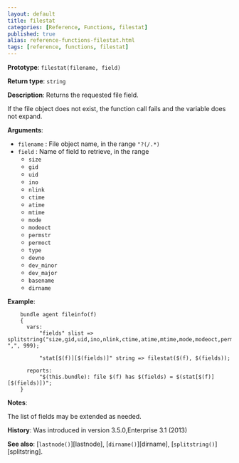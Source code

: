 ```yaml
---
layout: default
title: filestat
categories: [Reference, Functions, filestat]
published: true
alias: reference-functions-filestat.html
tags: [reference, functions, filestat]
---
```


**Prototype**: `filestat(filename, field)`

**Return type**: `string`

**Description**: Returns the requested file field.

If the file object does not exist, the function call fails and the
variable does not expand.

**Arguments**:

* `filename` : File object name, in the range `"?(/.*)`
* `field` : Name of field to retrieve, in the range
    * `size`
    * `gid`
    * `uid`
    * `ino`
    * `nlink`
    * `ctime`
    * `atime`
    * `mtime`
    * `mode`
    * `modeoct`
    * `permstr`
    * `permoct`
    * `type`
    * `devno`
    * `dev_minor`
    * `dev_major`
    * `basename`
    * `dirname`

**Example**:

```cf3
    bundle agent fileinfo(f)
    {
      vars:
          "fields" slist => splitstring("size,gid,uid,ino,nlink,ctime,atime,mtime,mode,modeoct,permstr,permoct,type,devno,dev_minor,dev_major,basename,dirname", ",", 999);

          "stat[$(f)][$(fields)]" string => filestat($(f), $(fields));

      reports:
          "$(this.bundle): file $(f) has $(fields) = $(stat[$(f)][$(fields)])";
    }
```

**Notes**:  
   
The list of fields may be extended as needed.

**History**: Was introduced in version 3.5.0,Enterprise 3.1 (2013)

**See also**: [`lastnode()`][lastnode], [`dirname()`][dirname], 
[`splitstring()`][splitstring].
